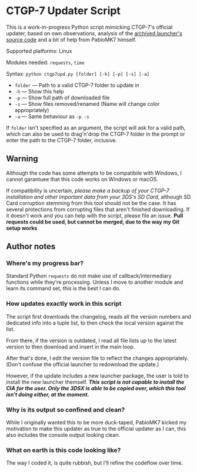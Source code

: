 # CTGP-7 Updater Script

This is a work-in-progress Python script mimicking CTGP-7's official updater, based on own observations, analysis of the [archived launcher's source code](https://github.com/PabloMK7/CTGP-7_Launcher) and a bit of help from PabloMK7 himself.

Supported platforms: Linux

Modules needed: `requests`, `time`

Syntax: `python ctgp7upd.py [folder] [-h] [-p] [-s] [-a]`

- `folder` — Path to a valid CTGP-7 folder to update in
- `-h` — Show this help
- `-p` — Show full path of downloaded file
- `-s` — Show files removed/renamed (Name will change color appropriately)
- `-a` — Same behaviour as `-p -s`

If `folder` isn't specified as an argument, the script will ask for a valid path, which can also be used to drag'n'drop the CTGP-7 folder in the prompt or enter the path to the CTGP-7 folder, inclusive.

## Warning

Although the code has some attempts to be compatibile with Windows, I cannot garantuee that this code works on Windows or macOS.

If compatibility is uncertain, *please make a backup of your CTGP-7 installation and other important data from your 3DS's SD Card*, although SD Card corruption stemming from this tool should not be the case. It has several protections from corrupting files that aren't finished downloading.
If it doesn't work and you can help with the script, please file an issue. **Pull requests could be used, but cannot be merged, due to the way my Git setup works**

## Author notes

### Where's my progress bar?

Standard Python `requests` do not make use of callback/intermediary functions while they're processing. Unless I move to another module and learn its command set, this is the best I can do.

### How updates exactly work in this script

The script first downloads the changelog, reads all the version numbers and dedicated info into a tuple list, to then check the local version against the list.

From there, if the version is outdated, I read all file lists up to the latest version to then download and insert in the main loop.

After that's done, I edit the version file to reflect the changes appropriately. (Don't confuse the official launcher to redownload the update.)

However, if the update includes a new launcher package, the user is told to install the new launcher themself. ***This script is not capable to install the CIA for the user. Only the 3DSX is able to be copied over, which this tool isn't doing either, at the moment.***

### Why is its output so confined and clean?

While I originally wanted this to be more duck-taped, PabloMK7 kicked my motivation to make this updater as true to the official updater as I can, this also includes the console output looking clean.

### What on earth is this code looking like?

The way I coded it, is quite rubbish, but I'll refine the codeflow over time.
